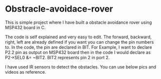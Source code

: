 # Obstracle-avoidace-rover
This is simple project where I have built a obstacle avoidance rover using MSP432 board in C. 


The code is self explained and very easy to edit. The forward, backward, right, left are already defined if you want you can change the pin numbers to. 
In the code, the pin are declared in BIT.
For Example,
I want to declare P2.2 pin as output on MSP432 board then in the code I would declare as P2->SEL0 &= ~BIT2. BIT2 represents pin 2 in port 2.

I have used IR sensors to detect the obstacles.  You can use below pics and videos as reference.
